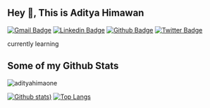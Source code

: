 ## Hey 👋, This is Aditya Himawan
[![Gmail Badge](https://img.shields.io/badge/-adityahimaone@gmail.com-c14438?style=flat&logo=Gmail&logoColor=white&link=mailto:adityahimaone@gmail.com)](mailto:adityahimaone@gmail.com) 
[![Linkedin Badge](https://img.shields.io/badge/-adityahimaone-0072b1?style=flat&logo=Linkedin&logoColor=white&link=https://www.linkedin.com/in/adityahimaone/)](https://www.linkedin.com/in/adityahimaone/) [![Github Badge](https://img.shields.io/badge/-adityahimaone-grey?style=flat&logo=github&logoColor=white&link=https://github.com/adityahimaone/)](https://www.github.com/adityahimaone/) [![Twitter Badge](https://img.shields.io/badge/-adityahimaone-00acee?style=flat&logo=twitter&logoColor=white&link=https://twitter.com/adityahimaone/)](https://www.twitter.com/adityahimaone/) <p align='left'>currently learning</p>
## Some of my Github Stats
<p align=left> <img src=https://komarev.com/ghpvc/?username=adityahimaone alt=adityahimaone /> </p>

[![Github stats](https://github-readme-stats.vercel.app/api?username=adityahimaone&show_icons=true&include_all_commits=true&theme=tokyonight))](https://github.com/adityahimaone/github-readme-stats)
[![Top Langs](https://github-readme-stats.vercel.app/api/top-langs/?username=adityahimaone&layout=compact&theme=tokyonight)](https://github.com/adityahimaone/github-readme-stats)
